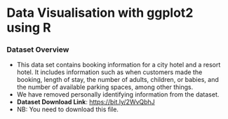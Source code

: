 # Data Visualisation with ggplot2 using R

### Dataset Overview
* This data set contains booking information for a city hotel and a resort hotel. It includes
information such as when customers made the booking, length of stay, the number of adults,
children, or babies, and the number of available parking spaces, among other things.
* We have removed personally identifying information from the dataset.
* **Dataset Download Link**: https://bit.ly/2WvQbhJ
* NB: You need to download this file.
